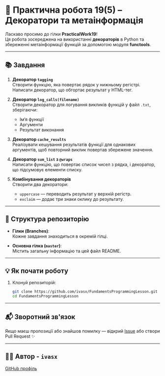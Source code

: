 # 🧪 Практична робота 19(5) – Декоратори та метаінформація

Ласкаво просимо до гілки **PracticalWork19**!  
Ця робота зосереджена на використанні **декораторів** в Python та збереженні метаінформації функцій за допомогою модуля **functools**.

---

## 📚 Завдання

1. **Декоратор `tagging`**  
   Створити функцію, яка повертає рядок у нижньому регістрі. Написати декоратор, що обгортає результат у HTML-тег.

2. **Декоратор `log_calls(filename)`**  
   Створити декоратор для логування викликів функцій у файл `.txt`, зберігаючи:
   - Ім’я функції
   - Аргументи
   - Результат виконання

3. **Декоратор `cache_results`**  
   Реалізувати кешування результатів функції для однакових аргументів, щоб повторний виклик повертав збережене значення.

4. **Декоратор `sum_list` з `@wraps`**  
   Написати функцію, що повертає список чисел з рядка, і декоратор, що підсумовує елементи списку.

5. **Комбінування декораторів**  
   Створити два декоратори:
   - `uppercase` — переводить результат у верхній регістр.
   - `exclaim` — додає три знаки оклику до результату.
   
---

## 📂 Структура репозиторію

- **Гілки (Branches)**:  
  Кожне завдання знаходиться в окремій гілці.

- **Основна гілка (`master`)**:  
  Містить загальну інформацію та цей файл README.

---

## 💡 Як почати роботу

1. Клонуй репозиторій:
   ```bash
   git clone https://github.com/ivasx/FundamentsProgrammingLesson.git
   cd FundamentsProgrammingLesson

---

## 📬 Зворотний зв'язок

Якщо маєш пропозиції або знайшов помилку — відкрий [Issue](https://github.com/ivasx/FundamentsProgrammingLesson/issues) або створи Pull Request ✨

---

## 👨‍🏫 Автор - `ivasx`
[GitHub профіль](https://github.com/ivasx)
